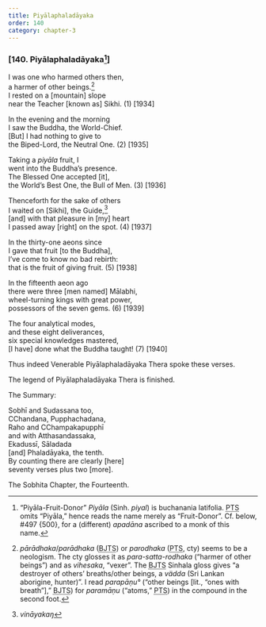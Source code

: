 ```yaml
---
title: Piyālaphaladāyaka
order: 140
category: chapter-3
---
```


### \[140. Piyālaphaladāyaka[^1]\]

I was one who harmed others then,  
a harmer of other beings.[^2]  
I rested on a \[mountain\] slope  
near the Teacher \[known as\] Sikhi. (1) \[1934\]

In the evening and the morning  
I saw the Buddha, the World-Chief.  
\[But\] I had nothing to give to  
the Biped-Lord, the Neutral One. (2) \[1935\]

Taking a *piyāla* fruit, I  
went into the Buddha’s presence.  
The Blessed One accepted \[it\],  
the World’s Best One, the Bull of Men. (3) \[1936\]

Thenceforth for the sake of others  
I waited on \[Sikhi\], the Guide,[^3]  
\[and\] with that pleasure in \[my\] heart  
I passed away \[right\] on the spot. (4) \[1937\]

In the thirty-one aeons since  
I gave that fruit \[to the Buddha\],  
I’ve come to know no bad rebirth:  
that is the fruit of giving fruit. (5) \[1938\]

In the fifteenth aeon ago  
there were three \[men named\] Mālabhi,  
wheel-turning kings with great power,  
possessors of the seven gems. (6) \[1939\]

The four analytical modes,  
and these eight deliverances,  
six special knowledges mastered,  
\[I have\] done what the Buddha taught! (7) \[1940\]

Thus indeed Venerable Piyālaphaladāyaka Thera spoke these verses.

The legend of Piyālaphaladāyaka Thera is finished.

The Summary:

Sobhī and Sudassana too,  
<span class="diacritics" data-state="on">C</span><span class="no-diacritics" data-state="off">Ch</span>andana, Pupphachadana,  
Raho and <span class="diacritics" data-state="on">C</span><span class="no-diacritics" data-state="off">Ch</span>ampakapupphī  
and with Atthasandassaka,  
Ekadussī, Sāladada  
\[and\] Phaladāyaka, the tenth.  
By counting there are clearly \[here\]  
seventy verses plus two \[more\].

The Sobhita Chapter, the Fourteenth.

[^1]: “Piyāla-Fruit-Donor” *Piyāla* (Sinh. *piyal*) is buchanania latifolia. <abbr title="Pali Text Society">PTS</abbr> omits “Piyāla,” hence reads the name merely as “Fruit-Donor”. Cf. below, \#497 {500}, for a (different) *apadāna* ascribed to a monk of this name.

[^2]: *pārādhaka*/*parādhaka* (<abbr title="Buddha Jayanthi Tripitaka Series">BJTS</abbr>) or *parodhaka* (<abbr title="Pali Text Society">PTS</abbr>, cty) seems to be a neologism. The cty glosses it as *para-satta-rodhaka* (“harmer of other beings”) and as *vihesaka*, “vexer”. The <abbr title="Buddha Jayanthi Tripitaka Series">BJTS</abbr> Sinhala gloss gives “a destroyer of others’ breaths/other beings, a *vädda* (Sri Lankan aborigine, hunter)”. I read *parapāṇu°* (“other beings \[lit., “ones with breath”\],” <abbr title="Buddha Jayanthi Tripitaka Series">BJTS</abbr>) for *paramāṇu* (“atoms,” <abbr title="Pali Text Society">PTS</abbr>) in the compound in the second foot.

[^3]: *vināyakaŋ*
